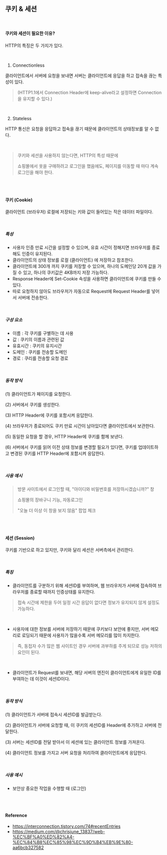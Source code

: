 ## 쿠키 & 세션

<br />

#### 쿠키와 세션이 필요한 이유?
HTTP의 특징은 두 가지가 있다.

<br />

1. Connectionless

클라이언트에서 서버에 요청을 보내면 서버는 클라이언트에 응답을 하고 접속을 끊는 특성이 있다. 
> (HTTP1.1에서 Connection Header에 keep-alive라고 설정하면 Connection을 유지할 수 있다.)

<br />

2. Stateless

HTTP 통신은 요청을 응답하고 접속을 끊기 때문에 클라이언트의 상태정보를 알 수 없다.

<br />

> 쿠키와 세션을 사용하지 않는다면, HTTP의 특성 때문에
>
> 쇼핑몰에서 옷을 구매하려고 로그인을 했음에도, 페이지를 이동할 때 마다 계속 로그인을 해야 한다.

<br />
<br />

#### 쿠키 (Cookie)
클라이언트 (브라우저) 로컬에 저장되는 키와 값이 들어있는 작은 데이터 파일이다.

<br />

##### 특성
- 사용자 인증 만료 시간을 설정할 수 있으며, 유효 시간이 정해지면 브라우저를 종료해도 인증이 유지된다.
- 클라이언트의 상태 정보를 로컬 (클라이언트) 에 저장하고 참조한다.
- 클라이언트에 300개 까지 쿠키를 저장할 수 있으며, 하나의 도메인당 20개 값을 가질 수 있고, 하나의 쿠키값은 4KB까지 저장 가능하다.
- Response Header에 Set-Cookie 속성을 사용하면 클라이언트에 쿠키를 만들 수 있다.
- 따로 요청하지 않아도 브라우저가 자동으로 Request에 Request Header를 넣어서 서버에 전송한다.

<br />

##### 구성 요소
- 이름 : 각 쿠키를 구별하는 데 사용
- 값 : 쿠키의 이름과 관련된 값
- 유효시간 : 쿠키의 유지시간
- 도메인 : 쿠키를 전송할 도메인
- 경로 : 쿠리를 전송할 요청 경로

<br />

##### 동작 방식
(1) 클라이언트가 페이지를 요청한다.  

(2) 서버에서 쿠키를 생성한다.  

(3) HTTP Header에 쿠키를 포함시켜 응답한다.  

(4) 브라우저가 종료되어도 쿠키 만료 시간이 남아있다면 클라이언트에서 보관한다.  

(5) 동일한 요청을 할 경우, HTTP Header에 쿠키를 함께 보낸다.  

(6) 서버에서 쿠키를 읽어 이전 상태 정보를 변경할 필요가 있다면, 쿠키를 업데이트하고 변경된 쿠키를 HTTP Header에 포함시켜 응답한다.

<br />

##### 사용 예시
> 방문 사이트에서 로그인할 때, "아이디와 비밀번호를 저장하시겠습니까?" 창
>
> 쇼핑몰의 장바구니 기능, 자동로그인
>
> "오늘 더 이상 이 창을 보지 않음" 팝업 체크

<br />
<br />

#### 세션 (Session)
쿠키를 기반으로 하고 있지만, 쿠키와 달리 세션은 서버측에서 관리한다.

<br />

##### 특징
- 클라이언트를 구분하기 위해 세션ID를 부여하며, 웹 브라우저가 서버에 접속하여 브라우저를 종료할 때까지 인증상태를 유지한다.
> 접속 시간에 제한을 두어 일정 시간 응답이 없다면 정보가 유지되지 않게 설정도 가능하다.

<br />

- 사용자에 대한 정보를 서버에 저장하기 때문에 쿠키보다 보안에 좋지만, 서버 메모리로 로딩되기 때문에 사용자가 많을수록 서버 메모리를 많이 차지한다.
> 즉, 동접자 수가 많은 웹 사이트인 경우 서버에 과부하를 주게 되므로 성능 저하의 요인이 된다.
  
<br />

- 클라이언트가 Request를 보내면, 해당 서버의 엔진이 클라이언트에게 유일한 ID를 부여하는 데 이것이 세션ID이다.

<br />

##### 동작 방식
(1) 클라이언트가 서버에 접속시 세션ID를 발급받는다.

(2) 클라이언트가 서버에 요청할 때, 이 쿠키의 세션ID를 Header에 추가하고 서버에 전달한다.

(3) 서버는 세션ID를 전달 받아서 이 세션에 있는 클라이언트 정보를 가져온다.

(4) 클라이언트 정보를 가지고 서버 요청을 처리하여 클라이언트에게 응답한다.

<br />

##### 사용 예시
- 보안상 중요한 작업을 수행할 때 (로그인)

<br />
<br />

#### Reference
- https://interconnection.tistory.com/74#recentEntries
- https://medium.com/@chrisjune_13837/web-%EC%BF%A0%ED%82%A4-%EC%84%B8%EC%85%98%EC%9D%B4%EB%9E%80-aa6bcb327582
